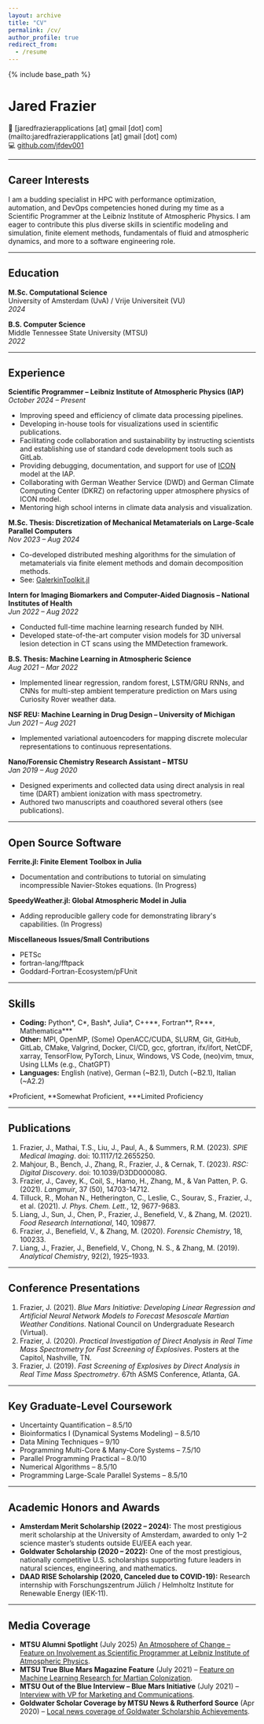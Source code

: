 ```yaml
---
layout: archive
title: "CV"
permalink: /cv/
author_profile: true
redirect_from:
  - /resume
---
```


{% include base_path %}

# Jared Frazier

📧 [jaredfrazierapplications [at] gmail [dot] com](mailto:jaredfrazierapplications [at] gmail [dot] com)  
💻 [github.com/jfdev001](https://github.com/jfdev001)

---

## Career Interests
I am a budding specialist in HPC with performance optimization, automation, and
DevOps competencies honed during my time as a Scientific Programmer at the Leibniz
Institute of Atmospheric Physics. I am eager to contribute this plus diverse
skills in scientific modeling and simulation, finite element methods,
fundamentals of fluid and atmospheric dynamics, and more to a software
engineering role.

---

## Education
**M.Sc. Computational Science**  
University of Amsterdam (UvA) / Vrije Universiteit (VU)  
*2024*

**B.S. Computer Science**  
Middle Tennessee State University (MTSU)  
*2022*

---

## Experience

**Scientific Programmer – Leibniz Institute of Atmospheric Physics (IAP)**  
*October 2024 – Present*  
- Improving speed and efficiency of climate data processing pipelines.
- Developing in-house tools for visualizations used in scientific publications.
- Facilitating code collaboration and sustainability by instructing scientists 
  and establishing use of standard code development tools such as GitLab.
- Providing debugging, documentation, and support for use of [ICON](https://www.dwd.de/EN/research/weatherforecasting/num_modelling/01_num_weather_prediction_modells/icon_description.html) model at
  the IAP.
- Collaborating with German Weather Service (DWD) and German Climate Computing
  Center (DKRZ) on refactoring upper atmosphere physics of ICON model.
- Mentoring high school interns in climate data analysis and visualization.

**M.Sc. Thesis: Discretization of Mechanical Metamaterials on Large-Scale Parallel Computers**  
*Nov 2023 – Aug 2024*  
- Co-developed distributed meshing algorithms for the simulation of metamaterials via finite element methods and domain decomposition methods.  
- See: [GalerkinToolkit.jl](https://github.com/)  

**Intern for Imaging Biomarkers and Computer-Aided Diagnosis – National Institutes of Health**  
*Jun 2022 – Aug 2022*  
- Conducted full-time machine learning research funded by NIH.  
- Developed state-of-the-art computer vision models for 3D universal lesion detection in CT scans using the MMDetection framework.  

**B.S. Thesis: Machine Learning in Atmospheric Science**  
*Aug 2021 – Mar 2022*  
- Implemented linear regression, random forest, LSTM/GRU RNNs, and CNNs for multi-step ambient temperature prediction on Mars using Curiosity Rover weather data.  

**NSF REU: Machine Learning in Drug Design – University of Michigan**  
*Jun 2021 – Aug 2021*  
- Implemented variational autoencoders for mapping discrete molecular representations to continuous representations.  

**Nano/Forensic Chemistry Research Assistant – MTSU**  
*Jan 2019 – Aug 2020*  
- Designed experiments and collected data using direct analysis in real time (DART) ambient ionization with mass spectrometry.  
- Authored two manuscripts and coauthored several others (see publications).  


---

## Open Source Software

**Ferrite.jl: Finite Element Toolbox in Julia**
- Documentation and contributions to tutorial on simulating incompressible
  Navier-Stokes equations. (In Progress)

**SpeedyWeather.jl: Global Atmospheric Model in Julia**
- Adding reproducible gallery code for demonstrating library's capabilities. (In
  Progress)

**Miscellaneous Issues/Small Contributions**
- PETSc
- fortran-lang/fftpack
- Goddard-Fortran-Ecosystem/pFUnit

---

## Skills
- **Coding:** Python\*, C\*, Bash\*, Julia\*, C++\*\*, Fortran\*\*, R\*\*\*, Mathematica\*\*\*
- **Other:** MPI, OpenMP, (Some) OpenACC/CUDA, SLURM, Git, GitHub, GitLab, CMake, Valgrind, Docker, CI/CD, gcc, gfortran, ifx/ifort, NetCDF, xarray, TensorFlow, PyTorch, Linux, Windows, VS Code, (neo)vim, tmux, Using LLMs (e.g., ChatGPT)
- **Languages:** English (native), German (~B2.1), Dutch (~B2.1), Italian (~A2.2) 

\*Proficient, \*\*Somewhat Proficient, \*\*\*Limited Proficiency

---

## Publications
1. Frazier, J., Mathai, T.S., Liu, J., Paul, A., & Summers, R.M. (2023). *SPIE Medical Imaging*. doi: 10.1117/12.2655250.  
2. Mahjour, B., Bench, J., Zhang, R., Frazier, J., & Cernak, T. (2023). *RSC: Digital Discovery*. doi: 10.1039/D3DD00008G.  
3. Frazier, J., Cavey, K., Coil, S., Hamo, H., Zhang, M., & Van Patten, P. G. (2021). *Langmuir*, 37 (50), 14703-14712.  
4. Tilluck, R., Mohan N., Hetherington, C., Leslie, C., Sourav, S., Frazier, J., et al. (2021). *J. Phys. Chem. Lett.*, 12, 9677-9683.  
5. Liang, J., Sun, J., Chen, P., Frazier, J., Benefield, V., & Zhang, M. (2021). *Food Research International*, 140, 109877.  
6. Frazier, J., Benefield, V., & Zhang, M. (2020). *Forensic Chemistry*, 18, 100233.  
7. Liang, J., Frazier, J., Benefield, V., Chong, N. S., & Zhang, M. (2019). *Analytical Chemistry*, 92(2), 1925–1933.  

---

## Conference Presentations
1. Frazier, J. (2021). *Blue Mars Initiative: Developing Linear Regression and Artificial Neural Network Models to Forecast Mesoscale Martian Weather Conditions*. National Council on Undergraduate Research (Virtual).  
2. Frazier, J. (2020). *Practical Investigation of Direct Analysis in Real Time Mass Spectrometry for Fast Screening of Explosives*. Posters at the Capitol, Nashville, TN.  
3. Frazier, J. (2019). *Fast Screening of Explosives by Direct Analysis in Real Time Mass Spectrometry*. 67th ASMS Conference, Atlanta, GA.  

---

## Key Graduate-Level Coursework
- Uncertainty Quantification – 8.5/10  
- Bioinformatics I (Dynamical Systems Modeling) – 8.5/10  
- Data Mining Techniques – 9/10  
- Programming Multi-Core & Many-Core Systems – 7.5/10  
- Parallel Programming Practical – 8.0/10  
- Numerical Algorithms – 8.5/10  
- Programming Large-Scale Parallel Systems – 8.5/10  

---

## Academic Honors and Awards
- **Amsterdam Merit Scholarship (2022 – 2024):** The most prestigious merit scholarship at the University of Amsterdam, awarded to only 1–2 science master’s students outside EU/EEA each year.  
- **Goldwater Scholarship (2020 – 2022):** One of the most prestigious, nationally competitive U.S. scholarships supporting future leaders in natural sciences, engineering, and mathematics.  
- **DAAD RISE Scholarship (2020, Canceled due to COVID-19):** Research internship with Forschungszentrum Jülich / Helmholtz Institute for Renewable Energy (IEK-11).  

---

## Media Coverage
- **MTSU Alumni Spotlight** (July 2025) [An Atmosphere of Change – Feature on Involvement as Scientific Programmer at Leibniz Institute of Atmospheric Physics](https://issuu.com/mtsumag/docs/mtsuresearch2025/s/88674928).
- **MTSU True Blue Mars Magazine Feature** (July 2021) – [Feature on Machine Learning Research for Martian Colonization](https://mtsunews.com/blue-mars/).
- **MTSU Out of the Blue Interview – Blue Mars Initiative** (July 2021) – [Interview with VP for Marketing and Communications](https://www.youtube.com/watch?v=qKyci68yUVc).
- **Goldwater Scholar Coverage by MTSU News & Rutherford Source** (Apr 2020) – [Local news coverage of Goldwater Scholarship Achievements](https://rutherfordsource.com/mtsu-rising-junior-earns-prestigious-barry-m-goldwater-scholarship/).


